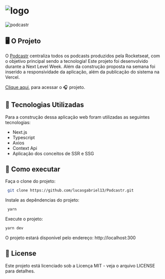 # ![logo](https://user-images.githubusercontent.com/44211093/163899992-525e1dcc-5f88-48e7-b4e0-a46c545f4d6f.svg)

![podcastr](https://user-images.githubusercontent.com/44211093/163899927-cebc4f49-a37e-4362-bc47-a3eda351ddbf.png)

## 🖥️ O Projeto

O [Podcastr](https://podcastr-7q6kg67ot-lucasgabriel13.vercel.app/) centraliza todos os podcasts produzidos pela Rocketseat, com o objetivo principal sendo a tecnologia!
Este projeto foi desenvolvido durante a Next Level Week. Além da construção proposta na semana foi inserido a responsividade da aplicação, além da publicação do sistema na Vercel.

[Clique aqui](https://podcastr-7q6kg67ot-lucasgabriel13.vercel.app/), para acessar o 🎧 projeto.

## 🤖 Tecnologias Utilizadas

Para a construção dessa aplicação web foram utilizadas as seguintes tecnologias:
- Next.js
- Typescript
- Axios
- Context Api
- Aplicação dos conceitos de SSR e SSG

## 🚀 Como executar

Faça o clone do projeto:
```bash
 git clone https://github.com/lucasgabriel13/Podcastr.git
```

Instale as depêndencias do projeto:
```bash
 yarn
```

Execute o projeto:
```bash
yarn dev
```

O projeto estará disponível pelo endereço: http://localhost:300

## 📝 License

Este projeto está licenciado sob a Licença MIT - veja o arquivo LICENSE para detalhes.



